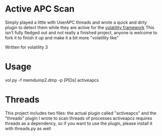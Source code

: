 # Active APC Scan
Simply played a little with UserAPC threads and wrote a quick and dirty plugin to detect them while they are active for the [volatility framework](https://github.com/volatilityfoundation/volatility3)
This isn't fully fledged out and not really a finished project, anyone is welcome to fork it to finish it up and make it a bit more "volatility like"

Written for volatility 3

# Usage
vol.py -f memdump2.dmp -p \[PIDs\] activeapcs

# Threads
This project includes two files: the actual plugin called "activeapcs" and the "threads" plugin I wrote to scan threads of processes
activeapcs requires threads as a dependency, so if you want to use the plugin, please install it with threads.py as well

